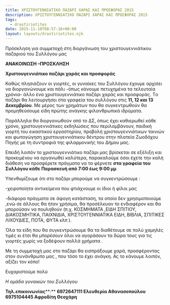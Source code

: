 ```yaml
---
title: ΧΡΙΣΤΟΥΓΕΝΝΙΑΤΙΚΟ ΠΑΖΑΡΙ ΧΑΡΑΣ ΚΑΙ ΠΡΟΣΦΟΡΑΣ 2015
description: ΧΡΙΣΤΟΥΓΕΝΝΙΑΤΙΚΟ ΠΑΖΑΡΙ ΧΑΡΑΣ ΚΑΙ ΠΡΟΣΦΟΡΑΣ 2015
tags:
  - drastiriotites
date: 2015-11-18T08:57:16+00:00
layout: layouts/drastiriotites.njk
---
```

Πρόσκληση για συμμετοχή στη διοργάνωση του χριστουγεννιάτικου παζαριού του Συλλόγου μας
<!-- excerpt -->
 **ΑΝΑΚΟΙΝΩΣΗ –ΠΡΟΣΚΛΗΣΗ**

**Χριστουγεννιάτικο παζάρι χαράς και προσφοράς**

Καθώς πλησιάζουν οι γιορτές, οι γυναίκες του Συλλόγου έχουμε αρχίσει να διοργανώνουμε και πάλι -όπως κάνουμε πετυχημένα τα τελευταία χρόνια- άλλο ένα χριστουγεννιάτικο παζάρι χαράς και προσφοράς. Τo παζάρι θα λειτουργήσει στα γραφεία του συλλόγου στις **11, 12 και 13 Δεκεμβρίου**. Με μέρος των χρημάτων που θα συγκεντρωθούν θα προμηθεύσουμε είδη πρώτης ανάγκης φιλανθρωπικά ιδρύματα.

Παράλληλα θα διοργανωθούν από το ΔΣ, όπως έχει καθιερωθεί κάθε χρόνο, χριστουγεννιάτικες εκδηλώσεις που περιλαμβάνουν, παιδική γιορτή του εικαστικού εργαστηρίου, προβολή χριστουγεννιάτικων ταινιών και φωταγώγηση χριστουγεννιάτικου δέντρου στην πλατεία Ζωοδόχου Πηγής με τη συντροφιά της φιλαρμονικής του Δήμου μας.

Επειδή λοιπόν το χριστουγεννιάτικο παζάρι μας βρίσκεται σε εξέλιξη και προκειμένου να οργανωθεί καλύτερα, παρακαλούμε όσοι έχετε την καλή διάθεση να προσφέρετε πράγματα να τα φέρνετε **στα γραφεία του Συλλόγου κάθε Παρασκευή από 7:00 έως 9:00 μμ**

Υπενθυμίζουμε ότι στο παζάρι μπορούμε να συγκεντρώσουμε :

-χειροποίητα αντικείμενα που φτιάχνουμε οι ίδιοι ή φίλοι μας

-διάφορα πράγματα σε άψογη κατάσταση, τα οποία δεν χρησιμοποιούμε ,ενώ σε άλλους θα ήταν χρήσιμα, θα προσέλκυαν το ενδιαφέρον και θα μπορούσαν να πουληθούν (π.χ. ΚΟΣΜΗΜΑΤΑ ,ΕΙΔΗ ΣΠΙΤΙΟΥ, ΔΙΑΚΟΣΜΗΤΙΚΑ, ΠΑΙΧΝΙΔΙΑ, ΧΡΙΣΤΟΥΓΕΝΝΙΑΤΙΚΑ ΕΙΔΗ, ΒΙΒΛΙΑ, ΣΠΙΤΙΚΕΣ ΛΙΧΟΥΔΙΕΣ, ΠΟΤΑ, ΦΥΤΑ κλπ ).

Όλα τα είδη που θα συγκεντρώσουμε θα τα διαθέτουμε σε πολύ χαμηλές τιμές κι έτσι θα μπορέσουν όλοι να αγοράσουν τα δώρα τους για τις γιορτές χωρίς να ξοδέψουν πολλά χρήματα .

Με τη συμμετοχή μας στο παζάρι θα εισπράξουμε χαρά, προσφέροντας στον συνάνθρωπο μας , που τόσο το έχει ανάγκη. Ας το κάνουμε λοιπόν, αξίζει τον κόπο!

Ευχαριστούμε πολύ

*Η ομάδα γυναικών του Συλλόγου*

**Τηλ.επικοινωνίας****:** **6972647111 Ελευθερία Αθανασοπούλου 6975104445 Αφροδίτη Θεοχάρη**
